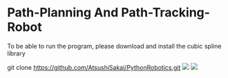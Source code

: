 # Path-Planning And Path-Tracking-Robot


To be able to run the program, please download and install the cubic spline library

git clone https://github.com/AtsushiSakai/PythonRobotics.git
![](https://github.com/nyomankrisnaprebawa/Path-Planning-and-Path-Tracking-Robot/blob/main/ezgif.com-gif-maker.gif)
![](https://github.com/nyomankrisnaprebawa/Path-Planning-and-Path-Tracking-Robot/blob/main/ezgif.com-gif-maker2.gif)
